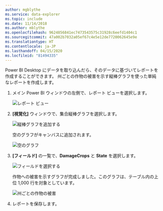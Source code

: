 ```yaml
---
author: mgblythe
ms.service: data-explorer
ms.topic: include
ms.date: 11/14/2018
ms.author: mblythe
ms.openlocfilehash: 9624856841ec7473543575c31928c6eefd1404c1
ms.sourcegitcommit: 47a002b7032a05ef67c4e5e12de7720062645e9e
ms.translationtype: HT
ms.contentlocale: ja-JP
ms.lasthandoff: 04/15/2020
ms.locfileid: "81494335"
---
```

Power BI Desktop にデータを取り込んだら、そのデータに基づいてレポートを作成することができます。 州ごとの作物の被害を示す縦棒グラフを使った単純なレポートを作成します。

1. メイン Power BI ウィンドウの左側で、レポート ビューを選択します。

    ![レポート ビュー](media/data-explorer-power-bi-visualize-basic/report-view.png)

1. **[視覚化]** ウィンドウで、集合縦棒グラフを選択します。

    ![縦棒グラフを追加する](media/data-explorer-power-bi-visualize-basic/add-column-chart.png)

    空のグラフがキャンバスに追加されます。

    ![空のグラフ](media/data-explorer-power-bi-visualize-basic/blank-chart.png)

1. **[フィールド]** の一覧で、**DamageCrops** と **State** を選択します。

    ![フィールドを選択する](media/data-explorer-power-bi-visualize-basic/select-fields.png)

    作物への被害を示すグラフが完成しました。このグラフは、テーブル内の上位 1,000 行を対象としています。

    ![州ごとの作物の被害](media/data-explorer-power-bi-visualize-basic/damage-column-chart.png)

1. レポートを保存します。